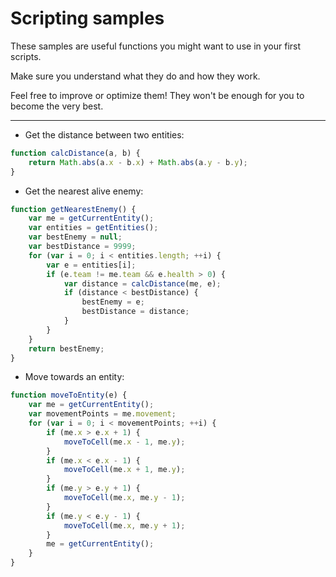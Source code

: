 # Scripting samples

These samples are useful functions you might want to use in your first scripts.

Make sure you understand what they do and how they work.

Feel free to improve or optimize them! They won't be enough for you to become the very best.

---

* Get the distance between two entities:

```js
function calcDistance(a, b) {
	return Math.abs(a.x - b.x) + Math.abs(a.y - b.y);
}
```

* Get the nearest alive enemy:

```js
function getNearestEnemy() {
	var me = getCurrentEntity();
	var entities = getEntities();
	var bestEnemy = null;
	var bestDistance = 9999;
	for (var i = 0; i < entities.length; ++i) {
		var e = entities[i];
		if (e.team != me.team && e.health > 0) {
			var distance = calcDistance(me, e);
			if (distance < bestDistance) {
				bestEnemy = e;
				bestDistance = distance;
			}
		}
	}
	return bestEnemy;
}
```

* Move towards an entity:

```js
function moveToEntity(e) {
	var me = getCurrentEntity();
	var movementPoints = me.movement;
	for (var i = 0; i < movementPoints; ++i) {
		if (me.x > e.x + 1) {
			moveToCell(me.x - 1, me.y);
		}
		if (me.x < e.x - 1) {
			moveToCell(me.x + 1, me.y);
		}
		if (me.y > e.y + 1) {
			moveToCell(me.x, me.y - 1);
		}
		if (me.y < e.y - 1) {
			moveToCell(me.x, me.y + 1);
		}
		me = getCurrentEntity();
	}
}
```